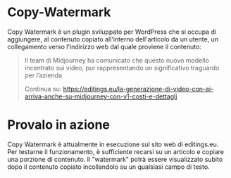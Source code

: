# Copy-Watermark

Copy Watermark è un plugin sviluppato per WordPress che si occupa di aggiungere, al contenuto copiato all'interno dell'articolo da un utente, un collegamento verso l'indirizzo web dal quale proviene il contenuto:

> Il team di Midjourney ha comunicato che questo nuovo modello incentrato sui video, pur rappresentando un significativo traguardo per l’azienda
>
> Continua su: https://editings.eu/la-generazione-di-video-con-ai-arriva-anche-su-midjourney-con-v1-costi-e-dettagli

# Provalo in azione

Copy Watermark è attualmente in esecuzione sul sito web di editings.eu. Per testarne il funzionamento, è sufficiente recarsi su un articolo e copiare una porzione di contenuto. Il "watermark" potrà essere visualizzato subito dopo il contenuto copiato incollandolo su un qualsiasi campo di testo.
